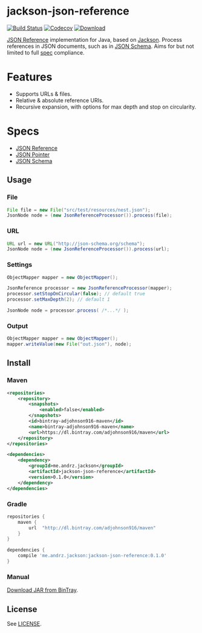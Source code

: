 jackson-json-reference
==============

[![Build Status](https://travis-ci.org/adjohnson916/jackson-json-reference.png)](https://travis-ci.org/adjohnson916/jackson-json-reference)
[![Codecov](https://img.shields.io/codecov/c/github/adjohnson916/jackson-json-reference.svg)](http://codecov.io/github/adjohnson916/jackson-json-reference)
[![Download](https://api.bintray.com/packages/adjohnson916/maven/jackson-json-reference/images/download.svg) ][download]

[JSON Reference] implementation for Java, based on [Jackson]. Process references in JSON documents, such as in [JSON Schema]. Aims for but not limited to full [spec](#specs) compliance.

# Features

* Supports URLs & files.
* Relative & absolute reference URIs.
* Recursive expansion, with options for max depth and stop on circularity.

# Specs

* [JSON Reference]
* [JSON Pointer]
* [JSON Schema]

## Usage

### File
```java
File file = new File("src/test/resources/nest.json");
JsonNode node = (new JsonReferenceProcessor()).process(file);
```

### URL
```java
URL url = new URL("http://json-schema.org/schema");
JsonNode node = (new JsonReferenceProcessor()).process(url);
```

### Settings
```java
ObjectMapper mapper = new ObjectMapper();

JsonReference processor = new JsonReferenceProcessor(mapper);
processor.setStopOnCircular(false); // default true
processor.setMaxDepth(2); // default 1

JsonNode node = processor.process( /*...*/ );
```

### Output
```java
ObjectMapper mapper = new ObjectMapper();
mapper.writeValue(new File("out.json"), node);
```


## Install

### Maven

```xml
<repositories>
    <repository>
        <snapshots>
            <enabled>false</enabled>
        </snapshots>
        <id>bintray-adjohnson916-maven</id>
        <name>bintray-adjohnson916-maven</name>
        <url>https://dl.bintray.com/adjohnson916/maven</url>
    </repository>
</repositories>

<dependencies>
    <dependency>
        <groupId>me.andrz.jackson</groupId>
        <artifactId>jackson-json-reference</artifactId>
        <version>0.1.0</version>
    </dependency>
</dependencies>
```

### Gradle

```gradle
repositories {
    maven {
        url  "http://dl.bintray.com/adjohnson916/maven" 
    }
}

dependencies {
    compile 'me.andrz.jackson:jackson-json-reference:0.1.0'
}
```

### Manual

[Download JAR from BinTray][download].

## License

See [LICENSE](LICENSE).

[Jackson]: https://github.com/FasterXML/jackson
[JSON Reference]: http://tools.ietf.org/html/draft-pbryan-zyp-json-ref-03
[JSON Pointer]: http://tools.ietf.org/html/rfc6901
[JSON Schema]: http://json-schema.org/
[download]: https://bintray.com/artifact/download/adjohnson916/maven/me/andrz/jackson/jackson-json-reference/0.1.0/jackson-json-reference-0.1.0.jar
